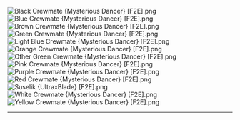 ![Black Crewmate {Mysterious Dancer} [F2E].png](https://raw.githubusercontent.com/Klokinator/FE-Repo/main/Portrait%20Repository/Non-FE%20Properties/Among%20Us/Black%20Crewmate%20%7BMysterious%20Dancer%7D%20%5BF2E%5D.png "Black Crewmate {Mysterious Dancer} [F2E].png")![Blue Crewmate {Mysterious Dancer} [F2E].png](https://raw.githubusercontent.com/Klokinator/FE-Repo/main/Portrait%20Repository/Non-FE%20Properties/Among%20Us/Blue%20Crewmate%20%7BMysterious%20Dancer%7D%20%5BF2E%5D.png "Blue Crewmate {Mysterious Dancer} [F2E].png")![Brown Crewmate {Mysterious Dancer} [F2E].png](https://raw.githubusercontent.com/Klokinator/FE-Repo/main/Portrait%20Repository/Non-FE%20Properties/Among%20Us/Brown%20Crewmate%20%7BMysterious%20Dancer%7D%20%5BF2E%5D.png "Brown Crewmate {Mysterious Dancer} [F2E].png")![Green Crewmate {Mysterious Dancer} [F2E].png](https://raw.githubusercontent.com/Klokinator/FE-Repo/main/Portrait%20Repository/Non-FE%20Properties/Among%20Us/Green%20Crewmate%20%7BMysterious%20Dancer%7D%20%5BF2E%5D.png "Green Crewmate {Mysterious Dancer} [F2E].png")![Light Blue Crewmate {Mysterious Dancer} [F2E].png](https://raw.githubusercontent.com/Klokinator/FE-Repo/main/Portrait%20Repository/Non-FE%20Properties/Among%20Us/Light%20Blue%20Crewmate%20%7BMysterious%20Dancer%7D%20%5BF2E%5D.png "Light Blue Crewmate {Mysterious Dancer} [F2E].png")![Orange Crewmate {Mysterious Dancer} [F2E].png](https://raw.githubusercontent.com/Klokinator/FE-Repo/main/Portrait%20Repository/Non-FE%20Properties/Among%20Us/Orange%20Crewmate%20%7BMysterious%20Dancer%7D%20%5BF2E%5D.png "Orange Crewmate {Mysterious Dancer} [F2E].png")![Other Green Crewmate {Mysterious Dancer} [F2E].png](https://raw.githubusercontent.com/Klokinator/FE-Repo/main/Portrait%20Repository/Non-FE%20Properties/Among%20Us/Other%20Green%20Crewmate%20%7BMysterious%20Dancer%7D%20%5BF2E%5D.png "Other Green Crewmate {Mysterious Dancer} [F2E].png")![Pink Crewmate {Mysterious Dancer} [F2E].png](https://raw.githubusercontent.com/Klokinator/FE-Repo/main/Portrait%20Repository/Non-FE%20Properties/Among%20Us/Pink%20Crewmate%20%7BMysterious%20Dancer%7D%20%5BF2E%5D.png "Pink Crewmate {Mysterious Dancer} [F2E].png")![Purple Crewmate {Mysterious Dancer} [F2E].png](https://raw.githubusercontent.com/Klokinator/FE-Repo/main/Portrait%20Repository/Non-FE%20Properties/Among%20Us/Purple%20Crewmate%20%7BMysterious%20Dancer%7D%20%5BF2E%5D.png "Purple Crewmate {Mysterious Dancer} [F2E].png")![Red Crewmate {Mysterious Dancer} [F2E].png](https://raw.githubusercontent.com/Klokinator/FE-Repo/main/Portrait%20Repository/Non-FE%20Properties/Among%20Us/Red%20Crewmate%20%7BMysterious%20Dancer%7D%20%5BF2E%5D.png "Red Crewmate {Mysterious Dancer} [F2E].png")![Suselik {UltraxBlade} [F2E].png](https://raw.githubusercontent.com/Klokinator/FE-Repo/main/Portrait%20Repository/Non-FE%20Properties/Among%20Us/Suselik%20%7BUltraxBlade%7D%20%5BF2E%5D.png "Suselik {UltraxBlade} [F2E].png")![White Crewmate {Mysterious Dancer} [F2E].png](https://raw.githubusercontent.com/Klokinator/FE-Repo/main/Portrait%20Repository/Non-FE%20Properties/Among%20Us/White%20Crewmate%20%7BMysterious%20Dancer%7D%20%5BF2E%5D.png "White Crewmate {Mysterious Dancer} [F2E].png")![Yellow Crewmate {Mysterious Dancer} [F2E].png](https://raw.githubusercontent.com/Klokinator/FE-Repo/main/Portrait%20Repository/Non-FE%20Properties/Among%20Us/Yellow%20Crewmate%20%7BMysterious%20Dancer%7D%20%5BF2E%5D.png "Yellow Crewmate {Mysterious Dancer} [F2E].png")



----

